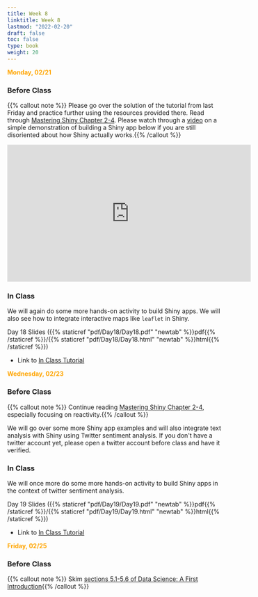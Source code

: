 ```yaml
---
title: Week 8 
linktitle: Week 8
lastmod: "2022-02-20"
draft: false  
toc: false  
type: book  
weight: 20
---
```


<span style="color:orange">**Monday, 02/21**</span>

### Before Class

{{% callout note %}}
Please go over the solution of the tutorial from last Friday and practice further using the resources provided there. Read through [Mastering Shiny Chapter 2-4](https://mastering-shiny.org/basic-intro.html). Please watch through a [video](https://youtu.be/ak_NJCVrJXY) on a simple demonstration of building a Shiny app below if you are still disoriented about how Shiny actually works.{{% /callout %}}

<iframe width="560" height="315" src="https://www.youtube.com/embed/ak_NJCVrJXY" title="YouTube video player" frameborder="0" allow="accelerometer; autoplay; clipboard-write; encrypted-media; gyroscope; picture-in-picture" allowfullscreen></iframe>

### In Class

We will again do some more hands-on activity to build Shiny apps. We will also see how to integrate interactive maps like `leaflet` in Shiny.


Day 18 Slides ({{% staticref "pdf/Day18/Day18.pdf" "newtab" %}}pdf{{% /staticref %}}/{{% staticref "pdf/Day18/Day18.html" "newtab" %}}html{{% /staticref %}})

- Link to [In Class Tutorial](https://github.com/stat220/17-interactive-shiny-examples) 

<span style="color:orange">**Wednesday, 02/23**</span>

### Before Class

{{% callout note %}}
Continue reading [Mastering Shiny Chapter 2-4](https://mastering-shiny.org/basic-intro.html), especially focusing on reactivity.{{% /callout %}}

We will go over some more Shiny app examples and will also integrate text analysis with Shiny using Twitter sentiment analysis. If you don't have a twitter account yet, please open a twitter account before class and have it verified.

### In Class

We will once more do some more hands-on activity to build Shiny apps in the context of twitter sentiment analysis.

Day 19 Slides ({{% staticref "pdf/Day19/Day19.pdf" "newtab" %}}pdf{{% /staticref %}}/{{% staticref "pdf/Day19/Day19.html" "newtab" %}}html{{% /staticref %}})

- Link to [In Class Tutorial](https://github.com/stat220/18-twitter-sentiments-shiny) 

<span style="color:orange">**Friday, 02/25**</span>

### Before Class

{{% callout note %}}
Skim [sections 5.1-5.6 of Data Science: A First Introduction](https://datasciencebook.ca/classification.html#k-nearest-neighbors-with-tidymodels){{% /callout %}}

